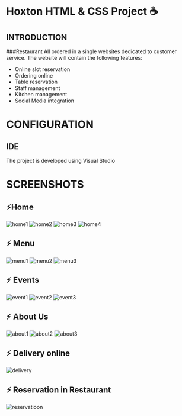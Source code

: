 # Hoxton HTML & CSS Project :coffee: 

## INTRODUCTION
###Restaurant
All ordered in a single websites dedicated to customer service.
The website will contain the following features:
* Online slot reservation 
* Ordering online
* Table reservation
* Staff management
* Kitchen management
* Social Media integration

# CONFIGURATION
## IDE

The project is developed using Visual Studio

# SCREENSHOTS
 ## ⚡Home
 ![home1](https://user-images.githubusercontent.com/44116298/141468243-149315a6-44d7-4181-93b5-26805b172415.png)
![home2](https://user-images.githubusercontent.com/44116298/141468269-ad63eeac-3b7a-4680-9619-2c0cf1e5fe2d.png)
![home3](https://user-images.githubusercontent.com/44116298/141468283-1dc1b93f-cbcb-455d-8bf2-97b74dafe01d.png)
![home4](https://user-images.githubusercontent.com/44116298/141468292-bd3a05b7-d26e-435e-96bc-953390082f83.png)



 ## ⚡ Menu
 ![menu1](https://user-images.githubusercontent.com/44116298/141468315-5a4c65f7-fd03-4dcb-8ef9-8ecadf4d46a2.png)
![menu2](https://user-images.githubusercontent.com/44116298/141468319-245e856c-3b32-4a84-8dd4-2b586c307f60.png)
![menu3](https://user-images.githubusercontent.com/44116298/141468326-ffde7f01-db12-4486-aaae-ecf21d1355a4.png)

## ⚡ Events

![event1](https://user-images.githubusercontent.com/44116298/141468365-7c0b3b16-9acf-454a-9e65-ae9762cce88e.png)
![event2](https://user-images.githubusercontent.com/44116298/141468374-9ceca9a2-fdd9-4895-92d7-16b15d582218.png)
![event3](https://user-images.githubusercontent.com/44116298/141468384-939a335e-a939-4a54-979d-0c0f649db29e.png)



## ⚡ About Us
![about1](https://user-images.githubusercontent.com/44116298/141468406-9c7ba6b2-1958-4a37-b252-9806c2573107.png)
![about2](https://user-images.githubusercontent.com/44116298/141468412-8a7424c5-e902-484c-bb93-1e98fd297829.png)
![about3](https://user-images.githubusercontent.com/44116298/141468419-68747455-7563-4e60-9445-9897cf266eb7.png)




## ⚡ Delivery online
![delivery](https://user-images.githubusercontent.com/44116298/141468512-f270e210-1488-40b4-bea6-0fe96c952779.png)



## ⚡ Reservation in Restaurant

![reservatioon](https://user-images.githubusercontent.com/44116298/141468550-7e6f0ac3-71b0-4555-a2a6-eace16b00f44.png)









